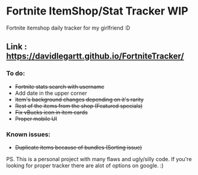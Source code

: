 # Fortnite ItemShop/Stat Tracker WIP
Fortnite itemshop daily tracker for my girlfriend :D

## Link : https://davidlegartt.github.io/FortniteTracker/

### To do:
- ~~Fortnite stats search with username~~
- Add date in the upper corner
- ~~Item's background changes depending on it's rarity~~
- ~~Rest of the items from the shop (Featured specials)~~
- ~~Fix vBucks icon in item cards~~
- ~~Proper mobile UI~~

### Known issues:
- ~~Duplicate items because of bundles (Sorting issue)~~

PS. This is a personal project with many flaws and ugly/silly code.
If you're looking for proper tracker there are alot of options on google. :)
